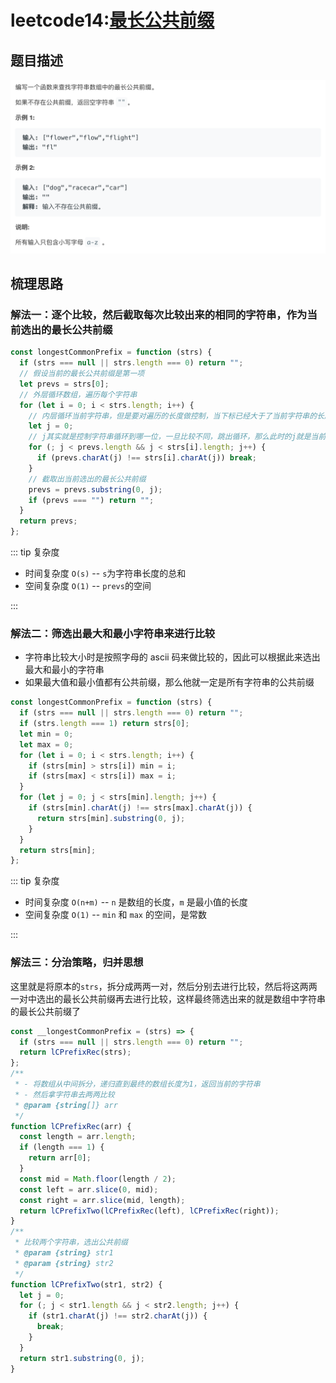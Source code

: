 # leetcode14:[最长公共前缀](https://leetcode-cn.com/problems/two-sum/)

## 题目描述

![leetcode14](../assets/img/leetcode14_longestCommonPrefix.png)

## 梳理思路

### 解法一：逐个比较，然后截取每次比较出来的相同的字符串，作为当前选出的最长公共前缀

```javascript
const longestCommonPrefix = function (strs) {
  if (strs === null || strs.length === 0) return "";
  // 假设当前的最长公共前缀是第一项
  let prevs = strs[0];
  // 外层循环数组，遍历每个字符串
  for (let i = 0; i < strs.length; i++) {
    // 内层循环当前字符串，但是要对遍历的长度做控制，当下标已经大于了当前字符串的长度或者已经大于当前选出来的公共前缀prevs的长度时，就要停止
    let j = 0;
    // j其实就是控制字符串循环到哪一位，一旦比较不同，跳出循环，那么此时的j就是当前的最长公共前缀的最后一位
    for (; j < prevs.length && j < strs[i].length; j++) {
      if (prevs.charAt(j) !== strs[i].charAt(j)) break;
    }
    // 截取出当前选出的最长公共前缀
    prevs = prevs.substring(0, j);
    if (prevs === "") return "";
  }
  return prevs;
};
```

::: tip 复杂度

- 时间复杂度 `O(s)` -- `s`为字符串长度的总和
- 空间复杂度 `O(1)` -- `prevs`的空间

:::

### 解法二：筛选出最大和最小字符串来进行比较

- 字符串比较大小时是按照字母的 ascii 码来做比较的，因此可以根据此来选出最大和最小的字符串
- 如果最大值和最小值都有公共前缀，那么他就一定是所有字符串的公共前缀

```javascript
const longestCommonPrefix = function (strs) {
  if (strs === null || strs.length === 0) return "";
  if (strs.length === 1) return strs[0];
  let min = 0;
  let max = 0;
  for (let i = 0; i < strs.length; i++) {
    if (strs[min] > strs[i]) min = i;
    if (strs[max] < strs[i]) max = i;
  }
  for (let j = 0; j < strs[min].length; j++) {
    if (strs[min].charAt(j) !== strs[max].charAt(j)) {
      return strs[min].substring(0, j);
    }
  }
  return strs[min];
};
```

::: tip 复杂度

- 时间复杂度 `O(n+m)` -- `n` 是数组的长度，`m` 是最小值的长度
- 空间复杂度 `O(1)` -- `min` 和 `max` 的空间，是常数

:::

### 解法三：分治策略，归并思想

这里就是将原本的`strs`，拆分成两两一对，然后分别去进行比较，然后将这两两一对中选出的最长公共前缀再去进行比较，这样最终筛选出来的就是数组中字符串的最长公共前缀了

```javascript
const __longestCommonPrefix = (strs) => {
  if (strs === null || strs.length === 0) return "";
  return lCPrefixRec(strs);
};
/**
 * - 将数组从中间拆分，递归直到最终的数组长度为1，返回当前的字符串
 * - 然后拿字符串去两两比较
 * @param {string[]} arr
 */
function lCPrefixRec(arr) {
  const length = arr.length;
  if (length === 1) {
    return arr[0];
  }
  const mid = Math.floor(length / 2);
  const left = arr.slice(0, mid);
  const right = arr.slice(mid, length);
  return lCPrefixTwo(lCPrefixRec(left), lCPrefixRec(right));
}
/**
 * 比较两个字符串，选出公共前缀
 * @param {string} str1
 * @param {string} str2
 */
function lCPrefixTwo(str1, str2) {
  let j = 0;
  for (; j < str1.length && j < str2.length; j++) {
    if (str1.charAt(j) !== str2.charAt(j)) {
      break;
    }
  }
  return str1.substring(0, j);
}
```
